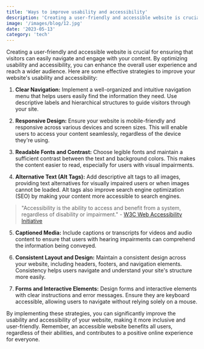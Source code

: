 ```yaml
---
title: 'Ways to improve usability and accessibility'
description: 'Creating a user-friendly and accessible website is crucial for ensuring that visitors can easily navigate and engage with your content'
image: '/images/blog/12.jpg'
date: '2023-05-13'
category: 'tech'
---
```


Creating a user-friendly and accessible website is crucial for ensuring that visitors can easily navigate and engage with your content. By optimizing usability and accessibility, you can enhance the overall user experience and reach a wider audience. Here are some effective strategies to improve your website's usability and accessibility:

1. **Clear Navigation:** Implement a well-organized and intuitive navigation menu that helps users easily find the information they need. Use descriptive labels and hierarchical structures to guide visitors through your site.

2. **Responsive Design:** Ensure your website is mobile-friendly and responsive across various devices and screen sizes. This will enable users to access your content seamlessly, regardless of the device they're using.

3. **Readable Fonts and Contrast:** Choose legible fonts and maintain a sufficient contrast between the text and background colors. This makes the content easier to read, especially for users with visual impairments.

4. **Alternative Text (Alt Tags):** Add descriptive alt tags to all images, providing text alternatives for visually impaired users or when images cannot be loaded. Alt tags also improve search engine optimization (SEO) by making your content more accessible to search engines.

> "Accessibility is the ability to access and benefit from a system, regardless of disability or impairment." - [W3C Web Accessibility Initiative](https://www.w3.org/WAI/fundamentals/accessibility-intro/)

5. **Captioned Media:** Include captions or transcripts for videos and audio content to ensure that users with hearing impairments can comprehend the information being conveyed.

6. **Consistent Layout and Design:** Maintain a consistent design across your website, including headers, footers, and navigation elements. Consistency helps users navigate and understand your site's structure more easily.

7. **Forms and Interactive Elements:** Design forms and interactive elements with clear instructions and error messages. Ensure they are keyboard accessible, allowing users to navigate without relying solely on a mouse.

By implementing these strategies, you can significantly improve the usability and accessibility of your website, making it more inclusive and user-friendly. Remember, an accessible website benefits all users, regardless of their abilities, and contributes to a positive online experience for everyone.
